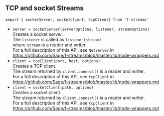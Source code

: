 ## TCP and socket Streams

`import { sockerServer, socketClient, tcpClient} from 'f-streams'`

-   `server = socketServer(serverOptions, listener, streamOptions)`  
    Creates a socket server.  
    The `listener` is called as `listener(stream)`  
    where `stream` is a reader and writer.  
    For a full description of this API, see `NetServer` in
    https://github.com/Sage/f-streams/blob/master/lib/node-wrappers.md
-   `client = tcpClient(port, host, options)`  
    Creates a TCP client.  
    The stream returned by `client.connect()` is a reader and writer.  
    For a full description of this API, see `tcpClient` in
    https://github.com/Sage/f-streams/blob/master/lib/node-wrappers.md
-   `client = socketClient(path, options)`  
    Creates a socket client.  
    The stream returned by `client.connect()` is a reader and writer.  
    For a full description of this API, see `tcpClient` in
    https://github.com/Sage/f-streams/blob/master/lib/node-wrappers.md
